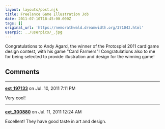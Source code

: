 ```yaml
---
layout: layouts/post.njk
title: Freelance Game Illustration Job
date: 2011-07-10T18:45:00.000Z
tags: []
original_url: 'https://nemorathwald.dreamwidth.org/371042.html'
userpic: ../userpics/_.jpg
---
```

Congratulations to Andy Agard, the winner of the Protospiel 2011 card game design contest, with his game "Card Farmers"! Congratulations also to me for being selected to provide illustration and design for the winning game!

## Comments

---

**[ext_197133](https://www.dreamwidth.org/users/ext_197133)** on Jul. 10, 2011 7:11 PM

Very cool!

---

**[ext_300880](https://www.dreamwidth.org/users/ext_300880)** on Jul. 11, 2011 12:24 AM

Excellent! They have good taste in art and design.
